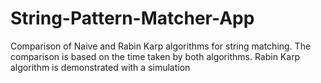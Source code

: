 # String-Pattern-Matcher-App
Comparison of Naive and Rabin Karp algorithms for string matching. The comparison is based on the time taken by both algorithms. Rabin Karp algorithm is demonstrated with a simulation
